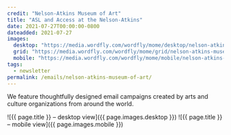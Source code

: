 ```yaml
---
credit: "Nelson-Atkins Museum of Art"
title: "ASL and Access at the Nelson-Atkins"
date: 2021-07-27T00:00:00-0800
dateadded: 2021-07-27
images:
  desktop: "https://media.wordfly.com/wordfly/mome/desktop/nelson-atkins-museum-of-art.jpg"
  grid: "https://media.wordfly.com/wordfly/mome/grid/nelson-atkins-museum-of-art.jpg"
  mobile: "https://media.wordfly.com/wordfly/mome/mobile/nelson-atkins-museum-of-art.jpg"
tags:
  - newsletter
permalink: /emails/nelson-atkins-museum-of-art/
---
```

We feature thoughtfully designed email campaigns created by arts and culture organizations from around the world.

![{{ page.title }} – desktop view]({{ page.images.desktop }})
![{{ page.title }} – mobile view]({{ page.images.mobile }})
